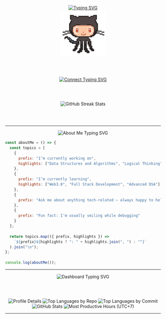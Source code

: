 <div align="center">

  <!-- Intro Typing Animation -->
  <a href="https://github.com/pkparthk">
    <img src="https://readme-typing-svg.demolab.com?font=Fira+Code&size=34&duration=8000&pause=1000&center=true&repeat=true&width=435&lines=Hi%2C+I'm+Parth+Kothari" alt="Typing SVG" />
  </a>

  <br />

  <!-- Octocat GIF -->
  <img src="octocat.gif" alt="Octocat Animation" width="150" />

  <br /><br />

  <!-- Connect Typing Animation -->
  <a href="http://0xparthdev.netlify.app/">
    <img src="https://readme-typing-svg.demolab.com?font=Fira+Code&duration=2000&pause=8000&center=true&repeat=false&width=435&lines=Connect+with+me" alt="Connect Typing SVG" />
  </a>

  <br /><br />

  <!-- GitHub Streak Stats -->
  <img src="https://github-readme-streak-stats-seven-azure.vercel.app?user=pkparthk&theme=tokyonight-duo&hide_border=true&border_radius=4" alt="GitHub Streak Stats" />

  <br /><br />

  <hr />

  <!-- About Me Heading -->
  <img src="https://readme-typing-svg.demolab.com?font=Fira+Code&size=28&duration=3000&pause=800&color=1DB9C3&center=true&vCenter=true&width=435&lines=%3CAbout+Me+%2F%3E" alt="About Me Typing SVG" />

</div>

<!-- About Me JavaScript Block: Left-Aligned Outside Centered Div -->
```javascript
const aboutMe = () => {
  const topics = [
    {
      prefix: "I’m currently working on",
      highlights: ["Data Structures and Algorithms", "Logical Thinking", "Smart Contracts"]
    },
    {
      prefix: "I’m currently learning",
      highlights: ["Web3.0", "Full Stack Development", "Advanced DSA"]
    },
    {
      prefix: "Ask me about anything tech-related – always happy to help!"
    },
    {
      prefix: "Fun fact: I'm usually smiling while debugging"
    }
  ];

  return topics.map(({ prefix, highlights }) =>
    `${prefix}${highlights ? ": " + highlights.join(", ") : ""}`
  ).join("\n");
};

console.log(aboutMe());
````

<div align="center">

  <hr />

  <!-- Dashboard Heading -->

  <img src="https://readme-typing-svg.demolab.com?font=Fira+Code&size=28&duration=3000&pause=800&color=1DB9C3&center=true&vCenter=true&width=435&lines=%3CDashboard+%2F%3E" alt="Dashboard Typing SVG" />

<br /><br />

  <!-- GitHub Summary Cards -->

  <img src="http://github-profile-summary-cards.vercel.app/api/cards/profile-details?username=pkparthk&theme=transparent" alt="Profile Details" />
  <img src="http://github-profile-summary-cards.vercel.app/api/cards/repos-per-language?username=pkparthk&theme=transparent" alt="Top Languages by Repo" />
  <img src="http://github-profile-summary-cards.vercel.app/api/cards/most-commit-language?username=pkparthk&theme=transparent" alt="Top Languages by Commit" />
  <img src="http://github-profile-summary-cards.vercel.app/api/cards/stats?username=pkparthk&theme=transparent" alt="GitHub Stats" />
  <img src="http://github-profile-summary-cards.vercel.app/api/cards/productive-time?username=pkparthk&theme=transparent&utcOffset=7" alt="Most Productive Hours (UTC+7)" />

</div>

<hr />
